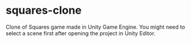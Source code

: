 # squares-clone
Clone of Squares game made in Unity Game Engine. You might need to select a scene first after opening the project in Unity Editor.
